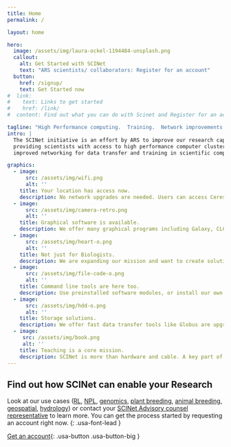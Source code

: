 ```yaml
---
title: Home
permalink: /

layout: home

hero:
  image: /assets/img/laura-ockel-1194484-unsplash.png
  callout:
    alt: Get Started with SCINet
    text: "ARS scientists/ collaborators: Register for an account"
  button:
    href: /signup/
    text: Get Started now
#  link:
#    text: Links to get started
#    href: /link/
#  content: Find out what you can do with Scinet and Register for an account if you are an ARS scientist or collaborator.

tagline: "High Performance computing.  Training.  Network improvements."
intro: |
  The SCINet initiative is an effort by ARS to improve our research capacity by
  providing scientists with access to high performance computer clusters, cloud computing,
  improved networking for data transfer and training in scientific computing

graphics:
  - image:
      src: /assets/img/wifi.png
      alt: ''
    title: Your location has access now.
    description: No network upgrades are needed. Users can access Ceres, our computer cluster, from any ARS location, university or home.
  - image:
      src: /assets/img/camera-retro.png
      alt: ''
    title: Graphical software is available.
    description: We offer many graphical programs including Galaxy, CLC workbench and Geneious.
  - image:
      src: /assets/img/heart-o.png
      alt: ''
    title: Not just for Biologists.
    description: We are expanding our mission and want to create solutions for people doing research in modeling, chemistry and geospatial analysis. If you need something to meet your needs [let us know](/about/people).
  - image:
      src: /assets/img/file-code-o.png
      alt: ''
    title: Command line tools are here too.
    description: Use preinstalled software modules, or install our own with Conda or compile them yourself. Containers are supported too. analysis. If you need something to meet your needs [let us know](/about/people).
  - image:
      src: /assets/img/hdd-o.png
      alt: ''
    title: Storage solutions.
    description: We offer fast data transfer tools like Globus are upgrading our cluster to have 7.3 petabytes of storage.
  - image:
     src: /assets/img/book.png
     alt: ''
    title: Teaching is a core mission.
    description: SCINet is more than hardware and cable. A key part of our mission is training ARS scientists in computational methods.
---
```


## Find out how SCINet can enable your Research
<!--
Look at our [use cases](/user/), Read what other ARS scientists are posting on our [community forum](https://try.discourse.org) or contact your [SCINet Advisory counsel representative](/about/people) or your [local technical and or science engagement coordinator](/about/people) to learn  more. You can get the process started by requesting an account right now.
{: .usa-font-lead } -->
Look at our use cases ([RL](/scinet-site/user/rl/), [NPL](/scinet-site/user/npl/), [genomics](/scinet-site/user/genomics/), [plant breeding](/scinet-site/user/plant-breeding/), [animal breeding](/scinet-site/user/animal-breeding/), [geospatial](/scinet-site/user/geospatial/), [hydrology](/scinet-site/user/hydrology/)) or contact your [SCINet Advisory counsel representative](/scinet-site/about/people) to learn more. You can get the process started by requesting an account right now.
{: .usa-font-lead }

[Get an account](signup){: .usa-button .usa-button-big }
